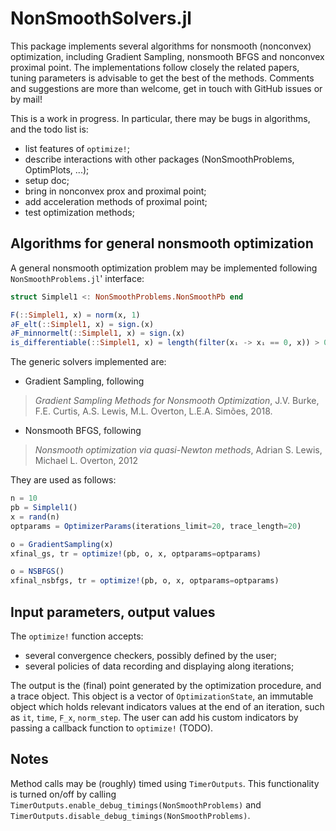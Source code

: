 # NonSmoothSolvers.jl

This package implements several algorithms for nonsmooth (nonconvex) optimization, including Gradient Sampling, nonsmooth BFGS and nonconvex proximal point. The implementations follow closely the related papers, tuning parameters is advisable to get the best of the methods. Comments and suggestions are more than welcome, get in touch with GitHub issues or by mail!

This is a work in progress. In particular, there may be bugs in algorithms, and the todo list is:
- list features of `optimize!`;
- describe interactions with other packages (NonSmoothProblems, OptimPlots, ...);
- setup doc;
- bring in nonconvex prox and proximal point;
- add acceleration methods of proximal point;
- test optimization methods;

## Algorithms for general nonsmooth optimization

A general nonsmooth optimization problem may be implemented following `NonSmoothProblems.jl`' interface:
```julia
struct Simplel1 <: NonSmoothProblems.NonSmoothPb end

F(::Simplel1, x) = norm(x, 1)
∂F_elt(::Simplel1, x) = sign.(x)
∂F_minnormelt(::Simplel1, x) = sign.(x)
is_differentiable(::Simplel1, x) = length(filter(xᵢ -> xᵢ == 0, x)) > 0
```

The generic solvers implemented are:
- Gradient Sampling, following
> *Gradient Sampling Methods for Nonsmooth Optimization*, J.V. Burke, F.E. Curtis, A.S. Lewis, M.L. Overton, L.E.A. Simões, 2018.
- Nonsmooth BFGS, following
> *Nonsmooth optimization via quasi-Newton methods*, Adrian S. Lewis, Michael L. Overton, 2012

They are used as follows:
```julia
n = 10
pb = Simplel1()
x = rand(n)
optparams = OptimizerParams(iterations_limit=20, trace_length=20)

o = GradientSampling(x)
xfinal_gs, tr = optimize!(pb, o, x, optparams=optparams)

o = NSBFGS()
xfinal_nsbfgs, tr = optimize!(pb, o, x, optparams=optparams)
```

## Input parameters, output values

The `optimize!` function accepts:
- several convergence checkers, possibly defined by the user;
- several policies of data recording and displaying along iterations;

The output is the (final) point generated by the optimization procedure, and a trace object. This object is a vector of `OptimizationState`, an immutable object which holds relevant indicators values at the end of an iteration, such as `it`, `time`, `F_x`, `norm_step`. The user can add his custom indicators by passing a callback function to `optimize!` (TODO).
## Notes
Method calls may be (roughly) timed using `TimerOutputs`. This functionality is turned on/off by calling `TimerOutputs.enable_debug_timings(NonSmoothProblems)` and `TimerOutputs.disable_debug_timings(NonSmoothProblems)`.
